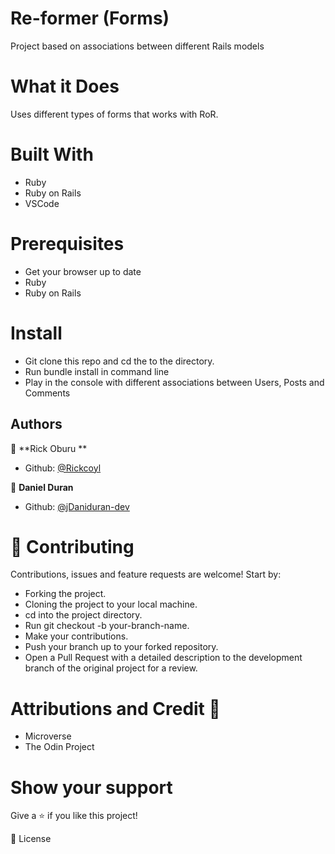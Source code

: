 # Re-former (Forms)

Project based on associations between different Rails models

# What it Does

Uses different types of forms that works with RoR.

# Built With

- Ruby
- Ruby on Rails
- VSCode

# Prerequisites

- Get your browser up to date
- Ruby
- Ruby on Rails

# Install

- Git clone this repo and cd the to the directory.
- Run bundle install in command line
- Play in the console with different associations between Users, Posts and Comments

## Authors

👤 **Rick Oburu **

- Github: [@Rickcoyl](https://github.com/RickOburu)

👤 **Daniel Duran**

- Github: [@jDaniduran-dev](https://github.com/Daniduran-dev)

# 🤝 Contributing

Contributions, issues and feature requests are welcome! Start by:

- Forking the project.
- Cloning the project to your local machine.
- cd into the project directory.
- Run git checkout -b your-branch-name.
- Make your contributions.
- Push your branch up to your forked repository.
- Open a Pull Request with a detailed description to the development branch of the original project for a review.

# Attributions and Credit 🚀

- Microverse
- The Odin Project

# Show your support

Give a ⭐️ if you like this project!

📝 License
